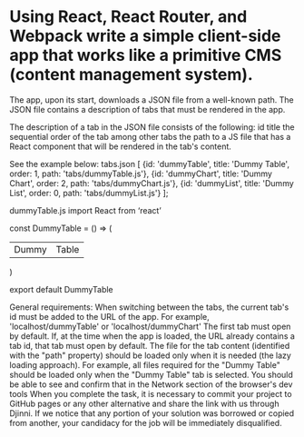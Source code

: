 # Using React, React Router, and Webpack write a simple client-side app that works like a primitive CMS (content management system).
The app, upon its start, downloads a JSON file from a well-known path. The JSON file contains a description of tabs that must be rendered in the app.

The description of a tab in the JSON file consists of the following:
id
title
the sequential order of the tab among other tabs
the path to a JS file that has a React component that will be rendered in the tab's content.

See the example below:
tabs.json
[
  {id: 'dummyTable', title: 'Dummy Table', order: 1, path: 'tabs/dummyTable.js'},
  {id: 'dummyChart', title: 'Dummy Chart', order: 2, path: 'tabs/dummyChart.js'},
  {id: 'dummyList', title: 'Dummy List', order: 0, path: 'tabs/dummyList.js'}
];


dummyTable.js
import React from ‘react’

const DummyTable = () => (
  <table><tr><td>Dummy</td><td>Table</td></tr></table>
)

export default DummyTable



General requirements:
When switching between the tabs, the current tab's id must be added to the URL of the app. For example, 'localhost/dummyTable' or 'localhost/dummyChart'
The first tab must open by default.
If, at the time when the app is loaded, the URL already contains a tab id, that tab must open by default.
The file for the tab content (identified with the "path" property) should be loaded only when it is needed (the lazy loading approach). For example, all files required for the "Dummy Table" should be loaded only when the "Dummy Table" tab is selected. You should be able to see and confirm that in the Network section of the browser's dev tools
When you complete the task, it is necessary to commit your project to GitHub pages or any other alternative and share the link with us through Djinni. If we notice that any portion of your solution was borrowed or copied from another, your candidacy for the job will be immediately disqualified.
